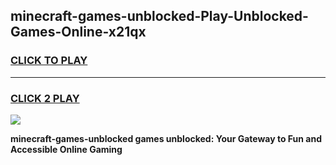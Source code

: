 
## minecraft-games-unblocked-Play-Unblocked-Games-Online-x21qx
<h3>
<a href="https://premium76.site?title=minecraft-games-unblocked&ref=24A">CLICK TO PLAY</a></h3>
<hr>

<h3>
<a href="https://premium76.site?title=minecraft-games-unblocked&ref=24A">CLICK 2 PLAY</a>
  
</h3>

<a href="https://premium76.site?title=minecraft-games-unblocked&ref=24A"><img src="https://clearcache.store/games.png"></a>


**minecraft-games-unblocked games unblocked: Your Gateway to Fun and Accessible Online Gaming**
